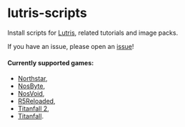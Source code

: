 # lutris-scripts
Install scripts for [Lutris](https://lutris.net), related tutorials and image packs.

If you have an issue, please open an [issue](https://github.com/begin-theadventure/lutris-scripts/issues/new)!

#### Currently supported games:
- [Northstar](https://northstar.tf),
- [NosByte](https://nosbyte.eu/),
- [NosVoid](https://nosvoid.com),
- [R5Reloaded](https://r5reloaded.com),
- [Titanfall 2](https://www.ea.com/en-us/games/titanfall/titanfall-2),
- [Titanfall](https://www.ea.com/en-ca/games/titanfall/titanfall).
